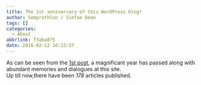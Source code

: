 ```yaml
---
title: The 1st anniversary of this WordPress blog!
author: Semprathlon / Simfae Dean
tags: []
categories:
  - About
abbrlink: f3aba875
date: 2016-02-12 16:13:57
---
```

As can be seen from the [1st post](/?p=1), a magnificant year has passed along with abundant memories and dialogues at this site.  
Up till now,there have been *178* articles published.  